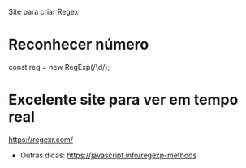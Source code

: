 Site para criar Regex

# Reconhecer número

const reg = new RegExp(/\d/);

# Excelente site para ver em tempo real

https://regexr.com/

- Outras dicas:
  https://javascript.info/regexp-methods
